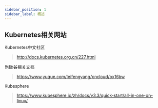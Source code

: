 ```yaml
---
sidebar_position: 1
sidebar_label: 概述
---
```


## Kubernetes相关网站

Kubernetes中文社区

> http://docs.kubernetes.org.cn/227.html

尚硅谷相关文档

> https://www.yuque.com/leifengyang/oncloud/ox16bw

Kubesphere

>https://www.kubesphere.io/zh/docs/v3.3/quick-start/all-in-one-on-linux/